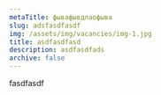 ```yaml
---
metaTitle: фывафывдлаофыва
slug: adsfasdfasdf
img: /assets/img/vacancies/img-1.jpg
title: asdfasdfasd
description: asdfasdfads
archive: false
---
```

fasdfasdf